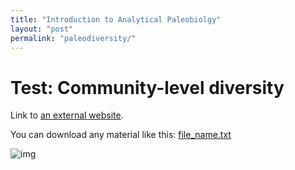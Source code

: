 ```yaml
---
title: "Introduction to Analytical Paleobiolgy"
layout: "post" 
permalink: "paleodiversity/"
---
```


# Test: Community-level diversity 

Link to [an external website](https://git-scm.com/).

You can download any material like this: [file_name.txt]({{site.baseurl}}/data/2_paleodiversity/metadata.txt)

![img](https://www.paleosynthesis.nat.fau.de/wp-content/uploads/2019/09/Icon-SummerSchool-150x150.png)
